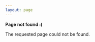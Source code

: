 ```yaml
---
layout: page
---
```


<p>
    <strong>Page not found :(</strong>
</p>
<p>The requested page could not be found.</p>
